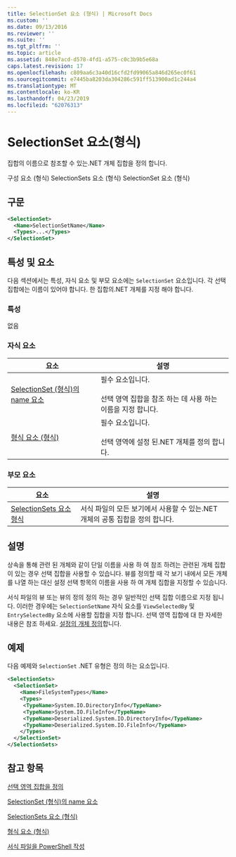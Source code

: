 ```yaml
---
title: SelectionSet 요소 (형식) | Microsoft Docs
ms.custom: ''
ms.date: 09/13/2016
ms.reviewer: ''
ms.suite: ''
ms.tgt_pltfrm: ''
ms.topic: article
ms.assetid: 848e7acd-d578-4fd1-a575-c0c3b9b5e68a
caps.latest.revision: 17
ms.openlocfilehash: c809aa6c3a40d16cfd2fd99065a846d265ec0f61
ms.sourcegitcommit: e7445ba8203da304286c591ff513900ad1c244a4
ms.translationtype: MT
ms.contentlocale: ko-KR
ms.lasthandoff: 04/23/2019
ms.locfileid: "62076313"
---
```

# <a name="selectionset-element-format"></a>SelectionSet 요소(형식)

집합의 이름으로 참조할 수 있는.NET 개체 집합을 정의 합니다.

구성 요소 (형식) SelectionSets 요소 (형식) SelectionSet 요소 (형식)

## <a name="syntax"></a>구문

```xml
<SelectionSet>
  <Name>SelectionSetName</Name>
  <Types>...</Types>
</SelectionSet>
```

## <a name="attributes-and-elements"></a>특성 및 요소

다음 섹션에서는 특성, 자식 요소 및 부모 요소에는 `SelectionSet` 요소입니다. 각 선택 집합에는 이름이 있어야 합니다. 한 집합의.NET 개체를 지정 해야 합니다.

### <a name="attributes"></a>특성

없음

### <a name="child-elements"></a>자식 요소

|요소|설명|
|-------------|-----------------|
|[SelectionSet (형식)의 name 요소](./name-element-for-selectionset-format.md)|필수 요소입니다.<br /><br /> 선택 영역 집합을 참조 하는 데 사용 하는 이름을 지정 합니다.|
|[형식 요소 (형식)](./types-element-for-selectionset-format.md)|필수 요소입니다.<br /><br /> 선택 영역에 설정 된.NET 개체를 정의 합니다.|

### <a name="parent-elements"></a>부모 요소

|요소|설명|
|-------------|-----------------|
|[SelectionSets 요소 형식](./selectionsets-element-format.md)|서식 파일의 모든 보기에서 사용할 수 있는.NET 개체의 공통 집합을 정의 합니다.|

## <a name="remarks"></a>설명

상속을 통해 관련 된 개체와 같이 단일 이름을 사용 하 여 참조 하려는 관련된 개체 집합이 있는 경우 선택 집합을 사용할 수 있습니다. 뷰를 정의할 때 각 보기 내에서 모든 개체를 나열 하는 대신 설정 선택 항목의 이름을 사용 하 여 개체 집합을 지정할 수 있습니다.

서식 파일의 뷰 또는 뷰의 정의 정의 하는 경우 일반적인 선택 집합 이름으로 지정 됩니다. 이러한 경우에는 `SelectionSetName` 자식 요소를 `ViewSelectedBy` 및 `EntrySelectedBy` 요소에 사용할 집합을 지정 합니다. 선택 영역 집합에 대 한 자세한 내용은 참조 하세요. [설정의 개체 정의](./defining-selection-sets.md)합니다.

## <a name="example"></a>예제

다음 예제와 `SelectionSet` .NET 유형은 정의 하는 요소입니다.

```xml
<SelectionSets>
  <SelectionSet>
    <Name>FileSystemTypes</Name>
    <Types>
     <TypeName>System.IO.DirectoryInfo</TypeName>
     <TypeName>System.IO.FileInfo</TypeName>
     <TypeName>Deserialized.System.IO.DirectoryInfo</TypeName>
     <TypeName>Deserialized.System.IO.FileInfo</TypeName>
    </Types>
  </SelectionSet>
</SelectionSets>
```

## <a name="see-also"></a>참고 항목

[선택 영역 집합을 정의](./defining-selection-sets.md)

[SelectionSet (형식)의 name 요소](./name-element-for-selectionset-format.md)

[SelectionSets 요소 (형식)](./selectionsets-element-format.md)

[형식 요소 (형식)](./types-element-for-selectionset-format.md)

[서식 파일을 PowerShell 작성](./writing-a-powershell-formatting-file.md)
